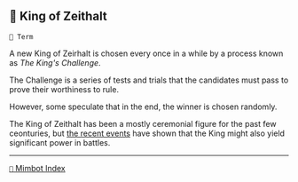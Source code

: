 ## 👑 King of Zeithalt

`📑 Term`

A new King of Zeirhalt is chosen every once in a while by a process known as _The King's Challenge_. 

The Challenge is a series of tests and trials that the candidates must pass to prove their worthiness to rule. 

However, some speculate that in the end, the winner is chosen randomly.

The King of Zeithalt has been a mostly ceremonial figure for the past few ceonturies, but [the recent events](<https://zeithalt.github.io/t/#eon1015>) have shown that the King might also yield significant power in battles.

-----
[`📑` Mimbot Index](<https://zeithalt.github.io/r/#c2b0>)
<!---
keywords:  
aliases: 
-->